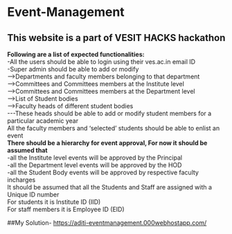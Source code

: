 # Event-Management
## This website is a part of VESIT HACKS hackathon</br>
<b>Following are a list of expected functionalities:</b>
 <br>-All the users should be able to login using their ves.ac.in email ID
 <br>-Super admin should be able to add or modify
 <br>-->Departments and faculty members belonging to that department
<br>-->Committees and Committees members at the Institute level
	<br>-->Committees and Committees members at the Department level
	<br>-->List of Student bodies
	<br>-->Faculty heads of different student bodies
      <br>---These heads should be able to add or modify student members for a particular academic year
<br>All the faculty members and ‘selected’ students should be able to enlist an event
<br><b>There should be a hierarchy for event approval, For now it should be assumed that</b>
<br>-all the Institute level events will be approved by the Principal
	<br>-all the Department level events will be approved by the HOD
	<br>-all the Student Body events will be approved by respective faculty incharges
  <br>It should be assumed that all the Students and Staff are assigned with a Unique ID number
<br>For students it is Institute ID (IID)
<br>For staff members it is Employee ID (EID)

##My Solution-
https://aditi-eventmanagement.000webhostapp.com/
